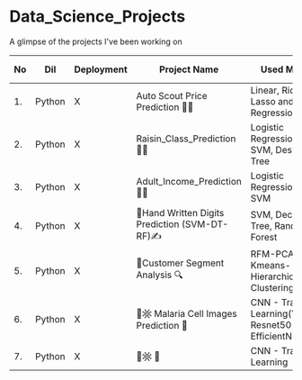 # Data_Science_Projects
A glimpse of the projects I've been working on

| No | Dil | Deployment | Project Name | Used Models | Github Link | Kaggle Link |
| -- | --- | ---------- | --------- | ----------- | --------- | --------- |
| 1. | Python | X | Auto Scout Price Prediction 🚙🚗 | Linear, Ridge, Lasso and Elastic Regression | [Github](https://github.com/Fatma-Nur-Azman/Machine_Learning_Projects_ML/tree/main/ML_02_Auto_Scout_Car_Price_Prediction) | [Kaggle](https://www.kaggle.com/code/fnurazman/auto-scout-price-eda-ml-linear-ridge-lasso-elastc) |
| 2. | Python | X | Raisin_Class_Prediction 🍇🍇  | Logistic Regression, KNN, SVM, Desicion Tree | [Github](https://github.com/Fatma-Nur-Azman/Machine_Learning_Projects_ML/tree/main/ML_03_Raisin_Class_Prediction) | [Kaggle](https://www.kaggle.com/code/fnurazman/raisin-prediction-eda-lr-knn-svm-dt) |
| 3. | Python | X | Adult_Income_Prediction 💼💵 | Logistic Regression, KNN, SVM | [Github](https://github.com/Fatma-Nur-Azman/Machine_Learning_Projects_ML/tree/main/ML_04_Adult_Income_Prediction) | [Kaggle](https://www.kaggle.com/code/fnurazman/adult-income-prediction-eda-logistic-knn-svm) |
| 4. | Python | X |📝Hand Written Digits Prediction (SVM-DT-RF)✍️ | SVM, Decision Tree, Random Forest | [Github](https://github.com/Fatma-Nur-Azman/Machine_Learning_Projects_ML/tree/main/ML_05_Hand_Written_Digits) | [Kaggle](https://www.kaggle.com/code/fnurazman/hand-written-digits-prediction-svm-dt-rf) |
| 5. | Python | X |💼Customer Segment Analysis 🔍 |RFM-PCA-Kmeans-Hierarchical Clustering | [Github](https://github.com/Fatma-Nur-Azman/Machine_Learning_Projects_ML/tree/main/ML_06_Customer_Analysis) | [Kaggle](https://www.kaggle.com/code/fnurazman/customer-segmentation-rfm-pca-kmeans) |
| 6. | Python | X |🧫𖡹  Malaria Cell Images Prediction 🔬 |CNN - Transfer Learning(VGG16-Resnet50-EfficientNetB3) | [Github]() | [Kaggle](https://www.kaggle.com/code/fnurazman/malaria-cell-images-cnn-96-vgg16-resnet50-efnetb3#EfficientNetB3) |
| 7. | Python | X |🧫𖡹   🔬 |CNN - Transfer Learning | [Github]() | [Kaggle]() |
